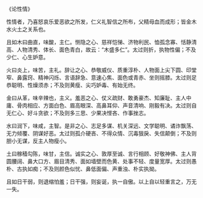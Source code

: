 《论性情》

性情者，乃喜怒哀乐爱恶欲之所发，仁义礼智信之所布，父精母血而成形；皆金木水火土之关系也。

且如木曰曲直，味酸，主仁。恻隐之心、慈祥恺悌、济物利民、恤孤念寡、恬静清高、人物清秀、体长、面色青白，故云：“木盛多仁”。太过则折，执物性偏；不及少仁、心生妒意。

火曰炎上，味苦，主礼。辞让之心、恭敬威仪、质重淳朴、人物面上尖下圆、印堂窄、鼻露窍、精神闪烁、言语辞急、意速心焦、面色或青赤、坐则摇膝。太过则足恭聪明、性燥须赤；不及则黄瘦、尖巧妒毒、有始无终。

金曰从革，味辛辣也，主义。羞恶之心、仗义疏财、敢勇豪杰、知廉耻、主人中庸、骨肉相应、方面白色、眉高眼深、高鼻耳仰、声音清响、刚毅有决。太过则自无仁心、好斗贪欲；不及则多三思、少果决悭吝、作事挫志。

水曰润下，味咸，主智。是非之心、志足多谋、机关深远、文学聪明、谲诈飘荡、无力倾覆、阴谋好恶。太过则孤介硬吝、不得众情、沉毒狠戾、失信颠倒；不及则胆小无谋，反主人物瘦小。

土曰稼穑勾陈，味甘，主信。诚实之心、敦厚至诚、言行相顾、好敬神佛、主人背圆腰阔、鼻大口方、眉目清秀、面如墙壁而色黄、处事不轻、度量宽厚。太过则愚朴、古执如痴；不及则颜色似忧、鼻低面偏、声重浊、朴实执拗。

且如日干弱，则退缩怕羞；日干强，则妄诞，执一自傲。以上自以轻重言之，万无一失。

